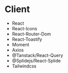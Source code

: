 # Client

- React
- React-Icons
- React-Router-Dom
- React-Toastify
- Moment
- Axios
- @Tanstack/React-Query
- @Splidejs/React-Splide
- Tailwindcss
